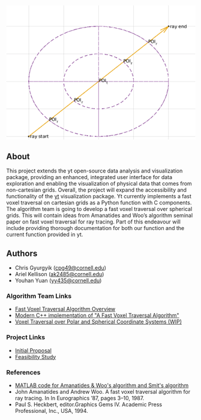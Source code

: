 ![Example ray tracing in polar coordinates](images/polar_coordinate_example.png)

## About
This project extends the yt open-source data analysis and visualization package, providing an enhanced, integrated user interface for data exploration and enabling the visualization of physical data that comes from non-cartesian grids. Overall, the project will expand the accessibility and functionality of the [yt](https://yt-project.org/) visualization package. Yt currently implements a fast voxel traversal on cartesian grids as a Python function with C components. The algorithm team is going to develop a fast voxel traversal over spherical grids. This will contain ideas from Amanatides and Woo’s algorithm seminal paper on fast voxel traversal for ray tracing. Part of this endeavour will include providing thorough documentation for both our function and the current function provided in yt. 

## Authors
- Chris Gyurgyik (cpg49@cornell.edu)
- Ariel Kellison (ak2485@cornell.edu)
- Youhan Yuan (yy435@cornell.edu)

### Algorithm Team Links
- [Fast Voxel Traversal Algorithm Overview](https://docs.google.com/document/d/1QvWw81A0T5vcMAt1WElDeSdBmsw0KJvJdYNr7XfRHfw/edit)
- [Modern C++ implementation of "A Fast Voxel Traversal Algorithm"](https://github.com/cgyurgyik/fast-voxel-traversal-algorithm)
- [Voxel Traversal over Polar and Spherical Coordinate Systems (WIP)](https://docs.google.com/document/d/1cVu6bdAIuAdnQk-eZZKqdIQV0v9_uHno5w-vsT4elbE/edit)

### Project Links
- [Initial Proposal](https://hackmd.io/VRyhXnAFQyaCytWCdKe_1Q)
- [Feasibility Study](https://docs.google.com/document/d/1MbGmy5cSSesI0oUCWHxpiwcHEw6kqd79AV1XZW-rEZo/edit)

### References
- [MATLAB code for Amanatides & Woo's algorithm and Smit's algorithm](https://www.mathworks.com/matlabcentral/fileexchange/26852-a-fast-voxel-traversal-algorithm-for-ray-tracing)
- John Amanatides and Andrew Woo. A fast voxel traversal algorithm for ray tracing. In In Eurographics ’87, pages 3–10, 1987.
- Paul S. Heckbert, editor.Graphics Gems IV.  Academic Press Professional, Inc., USA, 1994.
